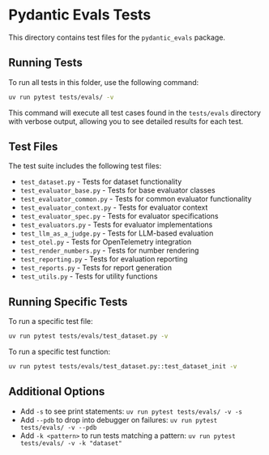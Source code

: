 # Pydantic Evals Tests

This directory contains test files for the `pydantic_evals` package.

## Running Tests

To run all tests in this folder, use the following command:

```bash
uv run pytest tests/evals/ -v
```

This command will execute all test cases found in the `tests/evals` directory with verbose output, allowing you to see detailed results for each test.

## Test Files

The test suite includes the following test files:

- `test_dataset.py` - Tests for dataset functionality
- `test_evaluator_base.py` - Tests for base evaluator classes
- `test_evaluator_common.py` - Tests for common evaluator functionality
- `test_evaluator_context.py` - Tests for evaluator context
- `test_evaluator_spec.py` - Tests for evaluator specifications
- `test_evaluators.py` - Tests for evaluator implementations
- `test_llm_as_a_judge.py` - Tests for LLM-based evaluation
- `test_otel.py` - Tests for OpenTelemetry integration
- `test_render_numbers.py` - Tests for number rendering
- `test_reporting.py` - Tests for evaluation reporting
- `test_reports.py` - Tests for report generation
- `test_utils.py` - Tests for utility functions

## Running Specific Tests

To run a specific test file:

```bash
uv run pytest tests/evals/test_dataset.py -v
```

To run a specific test function:

```bash
uv run pytest tests/evals/test_dataset.py::test_dataset_init -v
```

## Additional Options

- Add `-s` to see print statements: `uv run pytest tests/evals/ -v -s`
- Add `--pdb` to drop into debugger on failures: `uv run pytest tests/evals/ -v --pdb`
- Add `-k <pattern>` to run tests matching a pattern: `uv run pytest tests/evals/ -v -k "dataset"`
